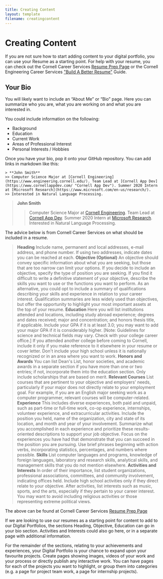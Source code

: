 ```yaml
---
title: Creating Content
layout: template
filename: creatingcontent
--- 
```


# Creating Content

If you are not sure how to start adding content to your digital portfolio, you can use your Resume as a starting point.
For help with your resume, you can check out the Cornell Career Services [Resume Prep Page](https://scl.cornell.edu/get-involved/career-services/resumes-and-interview-prep/resumes) or the Cornell Engineering Career Services ["Build A Better Resume"](https://www.engineering.cornell.edu/sites/default/files/departments/career%20services/Build%20A%20Better%20Resume-%20Technical-%20Fall%202017.ppt) Guide.

## Your Bio

You will likely want to include an “About Me” or “Bio” page. Here you can summarize who you are, what you are working on and what you are interested in.

You could include information on the following:
- Background
- Education
- Current Work
- Areas of Professional Interest
- Personal Interests / Hobbies 

Once you have your bio, pop it onto your GitHub repository. You can add links in markdown like this:
```
> **John Smith**
>> Computer Science Major at [Cornell Engineering](https://www.engineering.cornell.edu/). Team Lead at [Cornell App Dev](https://www.cornellappdev.com/ "Cornell App Dev"). Summer 2020 Intern at [Microsoft Research](https://www.microsoft.com/en-us/research/).
>> Interested in Natural Language Processing.
```
> **John Smith**
>> Computer Science Major at [Cornell Engineering](https://www.engineering.cornell.edu/). Team Lead at [Cornell App Dev](https://www.cornellappdev.com/ "Cornell App Dev"). Summer 2020 Intern at [Microsoft Research](https://www.microsoft.com/en-us/research/).
>> Interested in Natural Language Processing.



The advice below is from Cornell Career Services on what should be included in a resume.

> **Heading**
> Include name, permanent and local addresses, e-mail address, and phone number. If using two addresses, indicate dates you can be reached at each.
> **Objective (Optional)**
> An objective should convey specific information about what you are seeking, but those that are too narrow can limit your options. If you decide to include an objective, specify the type of position you are seeking. If you find it difficult to write a definitive statement of your objective, describe the skills you want to use or the functions you want to perform. As an alternative, you could opt to include a summary of qualifications describing your skills and experience in relation to your career interest. Qualification summaries are less widely used than objectives, but offer the opportunity to highlight your most important assets at the top of your resume.
> **Education**
> Here you will list institutions attended and locations, including study abroad experience; degrees and dates received; major and concentration; and honors thesis title, if applicable. Include your GPA if it is at least 3.0; you may want to add your major GPA if it is considerably higher. [Note: Guidelines for science and technical fields may vary. Check with your college career office.] If you attended another college before coming to Cornell, include it only if you make reference to it elsewhere in your resume or cover letter. Don't include your high school unless it is nationally recognized or in an area where you want to work.
> **Honors and Awards**
> You can list Dean's List, honor societies, and academic awards in a separate section if you have more than one or two entries; if not, incorporate them into the education section. Only include scholarships that are based on merit.
> **Relevant Courses**
> List courses that are pertinent to your objective and employers' needs, particularly if your major does not directly relate to your employment goal. For example, if you are an English major seeking work as a computer programmer, relevant courses will be computer-related.
> **Experience**
> This includes diverse experiences, both paid and unpaid, such as part-time or full-time work, co-op experience, internships, volunteer experience, and extracurricular activities. Include the position you held, name of the organization, city and state of its location, and month and year of your involvement. Summarize what you accomplished in each experience and prioritize these results-oriented descriptions to support your job objective. Focus on the experiences you have had that demonstrate that you can succeed in the position you are pursuing. Use brief phrases beginning with action verbs, incorporating statistics, percentages, and numbers where possible.
> **Skills**
> List computer languages and programs, knowledge of foreign languages, laboratory and research skills, analytical skills, and management skills that you do not mention elsewhere.
> **Activities and Interests**
> In order of their importance, list student organizations, professional associations, committees, and community involvement, indicating offices held. Include high school activities only if they direct relate to your objective. After activities, list interests such as music, sports, and the arts, especially if they pertain to your career interest. You may want to avoid including religious activities or those representing extreme political views.

The above can be found at Cornell Career Services [Resume Prep Page](https://scl.cornell.edu/get-involved/career-services/resumes-and-interview-prep/resumes)

If we are looking to use our resumes as a starting point for content to add to our Digital Portfolios, the sections Heading, Objective, Education can go in your bio section. Activities and Interests could also go here, or in a separate page with additional information. 

For the remainder of the sections, relating to your achievements and experiences, your Digital Portfolio is your chance to expand upon your favourite projects. Create pages showing images, videos of your work and your process or directly publish any interactive work. You can have pages for each of the projects you want to highlight, or group them into categories (e.g. a page for project team work, a page for internship projects).

